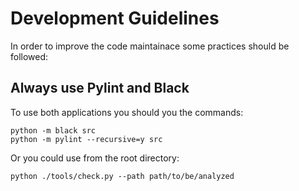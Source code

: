 # Development Guidelines

In order to improve the code maintainace some practices should be followed:

## Always use Pylint and Black
To use both applications you should you the commands:
```shell
python -m black src
python -m pylint --recursive=y src
```

Or you could use from the root directory:
```shell
python ./tools/check.py --path path/to/be/analyzed
```
